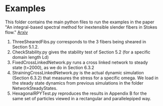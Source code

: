 # Examples 
This folder contains the main python files to run the examples
in the paper "An integral-based spectral method for inextensible slender fibers 
in Stokes flow." [Arxiv](https://arxiv.org/abs/2007.11728)

1) ThreeShearedFibs.py corresponds to the 3 fibers being sheared in Section 5.1.2.
2) CheckStability.py gives the stability test of Section 5.2 (for a specific domain length Ld)
3) FixedCrossLinkedNetwork.py runs a cross linked network to steady state (t=2000), as we do in
Section 6.3.2
4) StrainingCrossLinkedNetwork.py is the actual dynamic simulation (Section 6.3.2) that measures the 
stress for a specific omega. We load in the steady state dynamics from previous simulations in the 
folder NetworkSteadyStates. 
5) HexagonalRPYTest.py reproduces the results in Appendix B for the same set of particles viewed in
a rectangular and parallelepiped way. 
